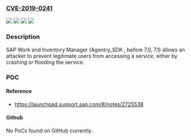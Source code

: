 ### [CVE-2019-0241](https://cve.mitre.org/cgi-bin/cvename.cgi?name=CVE-2019-0241)
![](https://img.shields.io/static/v1?label=Product&message=SAP%20Work%20and%20Inventory%20Manager%20(Agentry_SDK)&color=blue)
![](https://img.shields.io/static/v1?label=Version&message=%3C%207.0%20&color=brightgreen)
![](https://img.shields.io/static/v1?label=Version&message=%3C%207.1%20&color=brightgreen)
![](https://img.shields.io/static/v1?label=Vulnerability&message=Denial%20of%20Service&color=brightgreen)

### Description

SAP Work and Inventory Manager (Agentry_SDK , before 7.0, 7.1) allows an attacker to prevent legitimate users from accessing a service, either by crashing or flooding the service.

### POC

#### Reference
- https://launchpad.support.sap.com/#/notes/2725538

#### Github
No PoCs found on GitHub currently.

